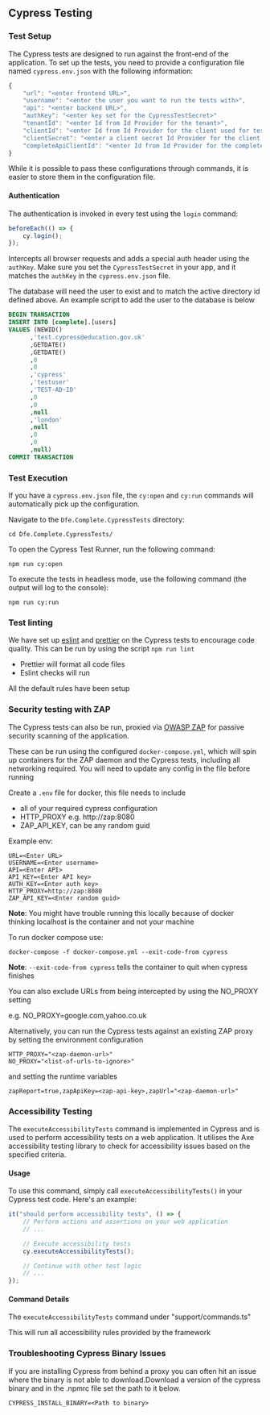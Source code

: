 ## Cypress Testing

### Test Setup

The Cypress tests are designed to run against the front-end of the application. To set up the tests, you need to provide a configuration file named `cypress.env.json` with the following information:

```javascript
{
    "url": "<enter frontend URL>",
    "username": "<enter the user you want to run the tests with>",
    "api": "<enter backend URL>",
    "authKey": "<enter key set for the CypressTestSecret>"
    "tenantId": "<enter Id from Id Provider for the tenant>",  
    "clientId": "<enter Id from Id Provider for the client used for test app registration>",
    "clientSecret": "<enter a client secret Id Provider for the client used for test app registration>",
    "completeApiClientId": "<enter Id from Id Provider for the complete api app registration>"
}
```

While it is possible to pass these configurations through commands, it is easier to store them in the configuration file.

#### Authentication

The authentication is invoked in every test using the `login` command:

```javascript
beforeEach(() => {
    cy.login();
});
```

Intercepts all browser requests and adds a special auth header using the `authKey`. Make sure you set the `CypressTestSecret` in your app, and it matches the `authKey` in the `cypress.env.json` file.

The database will need the user to exist and to match the active directory id defined above. An example script to add the user to the database is below

```sql
BEGIN TRANSACTION 
INSERT INTO [complete].[users]
VALUES (NEWID()
      ,'test.cypress@education.gov.uk'
      ,GETDATE()
      ,GETDATE()
      ,0
      ,0
      ,'cypress'
      ,'testuser'
      ,'TEST-AD-ID'
      ,0
      ,0
      ,null
      ,'london'
      ,null
      ,0
      ,0
      ,null)
COMMIT TRANSACTION
```

### Test Execution

If you have a `cypress.env.json` file, the `cy:open` and `cy:run` commands will automatically pick up the configuration.

Navigate to the `Dfe.Complete.CypressTests` directory:

```
cd Dfe.Complete.CypressTests/
```

To open the Cypress Test Runner, run the following command:

```
npm run cy:open
```

To execute the tests in headless mode, use the following command (the output will log to the console):

```
npm run cy:run
```

### Test linting

We have set up [eslint](https://eslint.org) and [prettier](https://prettier.io/) on the Cypress tests to encourage code quality. This can be run by using the script `npm run lint`

-   Prettier will format all code files
-   Eslint checks will run

All the default rules have been setup

### Security testing with ZAP

The Cypress tests can also be run, proxied via [OWASP ZAP](https://zaproxy.org) for passive security scanning of the application.

These can be run using the configured `docker-compose.yml`, which will spin up containers for the ZAP daemon and the Cypress tests, including all networking required. You will need to update any config in the file before running

Create a `.env` file for docker, this file needs to include

-   all of your required cypress configuration
-   HTTP_PROXY e.g. http://zap:8080
-   ZAP_API_KEY, can be any random guid

Example env:

```
URL=<Enter URL>
USERNAME=<Enter username>
API=<Enter API>
API_KEY=<Enter API key>
AUTH_KEY=<Enter auth key>
HTTP_PROXY=http://zap:8080
ZAP_API_KEY=<Enter random guid>

```

**Note**: You might have trouble running this locally because of docker thinking localhost is the container and not your machine

To run docker compose use:

`docker-compose -f docker-compose.yml --exit-code-from cypress`

**Note**: `--exit-code-from cypress` tells the container to quit when cypress finishes

You can also exclude URLs from being intercepted by using the NO_PROXY setting

e.g. NO_PROXY=google.com,yahoo.co.uk

Alternatively, you can run the Cypress tests against an existing ZAP proxy by setting the environment configuration

```
HTTP_PROXY="<zap-daemon-url>"
NO_PROXY="<list-of-urls-to-ignore>"
```

and setting the runtime variables

`zapReport=true,zapApiKey=<zap-api-key>,zapUrl="<zap-daemon-url>"`

### Accessibility Testing

The `executeAccessibilityTests` command is implemented in Cypress and is used to perform accessibility tests on a web application. It utilises the Axe accessibility testing library to check for accessibility issues based on the specified criteria.

#### Usage

To use this command, simply call `executeAccessibilityTests()` in your Cypress test code. Here's an example:

```javascript
it("should perform accessibility tests", () => {
    // Perform actions and assertions on your web application
    // ...

    // Execute accessibility tests
    cy.executeAccessibilityTests();

    // Continue with other test logic
    // ...
});
```

#### Command Details

The `executeAccessibilityTests` command under "support/commands.ts"

This will run all accessibility rules provided by the framework

### Troubleshooting Cypress Binary Issues

If you are installing Cypress from behind a proxy you can often hit an issue where the binary is not able to download.Download a version of the cypress binary and in the .npmrc file set the path to it below.

```
CYPRESS_INSTALL_BINARY=<Path to binary>
```

